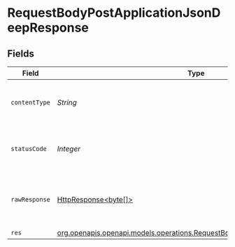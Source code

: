 # RequestBodyPostApplicationJsonDeepResponse


## Fields

| Field                                                                                                                                            | Type                                                                                                                                             | Required                                                                                                                                         | Description                                                                                                                                      |
| ------------------------------------------------------------------------------------------------------------------------------------------------ | ------------------------------------------------------------------------------------------------------------------------------------------------ | ------------------------------------------------------------------------------------------------------------------------------------------------ | ------------------------------------------------------------------------------------------------------------------------------------------------ |
| `contentType`                                                                                                                                    | *String*                                                                                                                                         | :heavy_check_mark:                                                                                                                               | HTTP response content type for this operation                                                                                                    |
| `statusCode`                                                                                                                                     | *Integer*                                                                                                                                        | :heavy_check_mark:                                                                                                                               | HTTP response status code for this operation                                                                                                     |
| `rawResponse`                                                                                                                                    | [HttpResponse<byte[]>](https://docs.oracle.com/en/java/javase/11/docs/api/java.net.http/java/net/http/HttpResponse.html)                         | :heavy_check_mark:                                                                                                                               | Raw HTTP response; suitable for custom response parsing                                                                                          |
| `res`                                                                                                                                            | [org.openapis.openapi.models.operations.RequestBodyPostApplicationJsonDeepRes](../../models/operations/RequestBodyPostApplicationJsonDeepRes.md) | :heavy_minus_sign:                                                                                                                               | OK                                                                                                                                               |